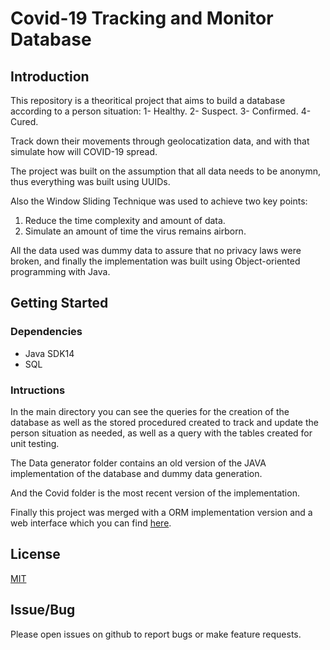 # Covid-19 Tracking and Monitor Database

## Introduction

This repository is a theoritical project that aims to build a database according to a person situation:
1- Healthy.
2- Suspect.
3- Confirmed.
4- Cured.

Track down their movements through geolocatization data, and with that simulate how will COVID-19 spread. 

The project was built on the assumption that all data needs to be anonymn, thus everything was built using UUIDs.

Also the Window Sliding Technique was used to achieve two key points:
1. Reduce the time complexity and amount of data.
2. Simulate an amount of time the virus remains airborn.

All the data used was dummy data to assure that no privacy laws were broken, and finally the implementation was built using Object-oriented programming with Java.

## Getting Started
### Dependencies
* Java SDK14
* SQL

### Intructions

In the main directory you can see the queries for the creation of the database as well as the stored procedured created to track and update the person situation as needed, as well as a query with the tables created for unit testing.

The Data generator folder contains an old version of the JAVA implementation of the database and dummy data generation.

And the Covid folder is the most recent version of the implementation. 

Finally this project was merged with a ORM implementation version and a web interface which you can find [here](https://github.com/GustavoLiraRB/NextDataEngineering/tree/master/Next).

## License
[MIT](https://opensource.org/licenses/MIT)

## Issue/Bug

Please open issues on github to report bugs or make feature requests.


